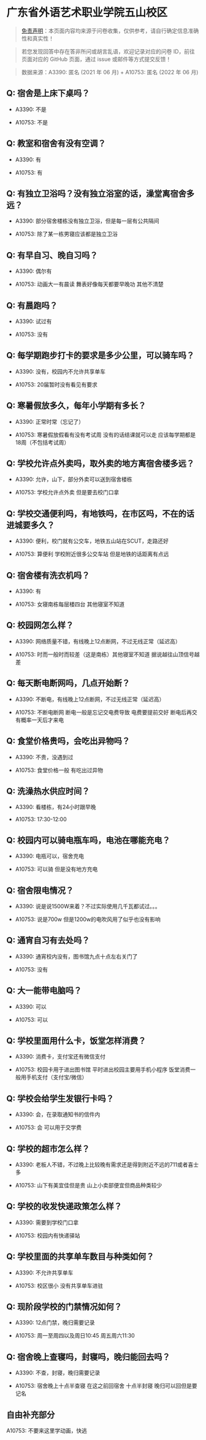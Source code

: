 # 广东省外语艺术职业学院五山校区

> [免责声明](https://colleges.chat/#_3)：本页面内容均来源于问卷收集，仅供参考，请自行确定信息准确性和真实性！

> 若您发现回答中存在答非所问或胡言乱语，欢迎记录对应的问卷 ID，前往页面对应的 GitHub 页面，通过 issue 或邮件等方式提交反馈！

> 数据来源：A3390: 匿名 (2021 年 06 月) + A10753: 匿名 (2022 年 06 月)

## Q: 宿舍是上床下桌吗？

- A3390: 不是

- A10753: 不是

## Q: 教室和宿舍有没有空调？

- A3390: 有

- A10753: 有

## Q: 有独立卫浴吗？没有独立浴室的话，澡堂离宿舍多远？

- A3390: 部分宿舍楼栋没有独立卫浴，但是每一层有公共隔间

- A10753: 除了某一栋男寝应该都是独立卫浴

## Q: 有早自习、晚自习吗？

- A3390: 偶尔有

- A10753: 动画大一有晨读 舞表好像每天都要早晚功 其他不清楚

## Q: 有晨跑吗？

- A3390: 试过有

- A10753: 没有

## Q: 每学期跑步打卡的要求是多少公里，可以骑车吗？

- A3390: 没有，校园内不允许共享单车

- A10753: 20届暂时没有看见有要求

## Q: 寒暑假放多久，每年小学期有多长？

- A3390: 正常时常（忘记了）

- A10753: 寒暑假放假看有没有考试周 没有的话结课就可以走 应该每学期都是18周（不包括考试周）

## Q: 学校允许点外卖吗，取外卖的地方离宿舍楼多远？

- A3390: 允许，山下，部分外卖可以送到宿舍楼栋

- A10753: 学校允许点外卖 但是要去校门口拿

## Q: 学校交通便利吗，有地铁吗，在市区吗，不在的话进城要多久？

- A3390: 便利，校门就有公交车，地铁五山站在SCUT，走路还好

- A10753: 算便利 学校附近很多公交车站 但是地铁的话距离有点远

## Q: 宿舍楼有洗衣机吗？

- A3390: 有

- A10753: 女寝南栋每层楼四台 其他寝室不知道

## Q: 校园网怎么样？

- A3390: 网络质量不错，有线晚上12点断网，不过无线正常（延迟高）

- A10753: 时而一般时而较差（这是南栋）其他寝室不知道 据说越往山顶信号越差

## Q: 每天断电断网吗，几点开始断？

- A3390: 不断电，有线晚上12点断网，不过无线正常（延迟高）

- A10753: 不断电断网 断电一般是忘记交电费导致 电费要提前交好 断电后再交有概率一天后才来电

## Q: 食堂价格贵吗，会吃出异物吗？

- A3390: 不贵，没遇到过

- A10753: 食堂价格一般 有吃出过异物

## Q: 洗澡热水供应时间？

- A3390: 看楼栋，有24小时跟早晚

- A10753: 17:30-12:00

## Q: 校园内可以骑电瓶车吗，电池在哪能充电？

- A3390: 电瓶可以，宿舍充电

- A10753: 可以骑 但是没有地方充电

## Q: 宿舍限电情况？

- A3390: 说是说1500W来着？不过实际使用几千瓦都试过。。。

- A10753: 说是700w 但是1200w的电吹风用了似乎也没有影响

## Q: 通宵自习有去处吗？

- A3390: 通宵校内没有，图书馆九点十点左右关门了

- A10753: 没有

## Q: 大一能带电脑吗？

- A3390: 可以

- A10753: 可以

## Q: 学校里面用什么卡，饭堂怎样消费？

- A3390: 消费卡，支付宝还有微信支付

- A10753: 校园卡用于进出图书馆 平时进出校园主要用手机小程序 饭堂消费一般用手机支付（支付宝/微信）

## Q: 学校会给学生发银行卡吗？

- A3390: 会，在录取通知书的信件内

- A10753: 会 可以用于交学费

## Q: 学校的超市怎么样？

- A3390: 老板人不错，不过晚上比较晚有需求还是得到附近不远的711或者喜士多

- A10753: 山下有美宜佳但是贵 山上小卖部便宜但商品种类较少

## Q: 学校的收发快递政策怎么样？

- A3390: 需要到学校门口拿

- A10753: 校园内有快递驿站

## Q: 学校里面的共享单车数目与种类如何？

- A3390: 不允许共享单车

- A10753: 校区很小 没有共享单车进驻

## Q: 现阶段学校的门禁情况如何？

- A3390: 12点门禁，晚归需要记录

- A10753: 周一至周四以及周日10:45 周五周六11:30

## Q: 宿舍晚上查寝吗，封寝吗，晚归能回去吗？

- A3390: 不查，封寝，晚归需要记录

- A10753: 宿舍晚上十点半查寝 在这之前回宿舍 十点半封寝 晚归可以回但是要记名

## 自由补充部分

A10753: 不要来这里学动画，快逃